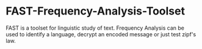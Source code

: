 # FAST-Frequency-Analysis-Toolset
FAST is a toolset for linguistic study of text. Frequency Analysis can be used to identify a language, decrypt an encoded message or just test zipf's law.
